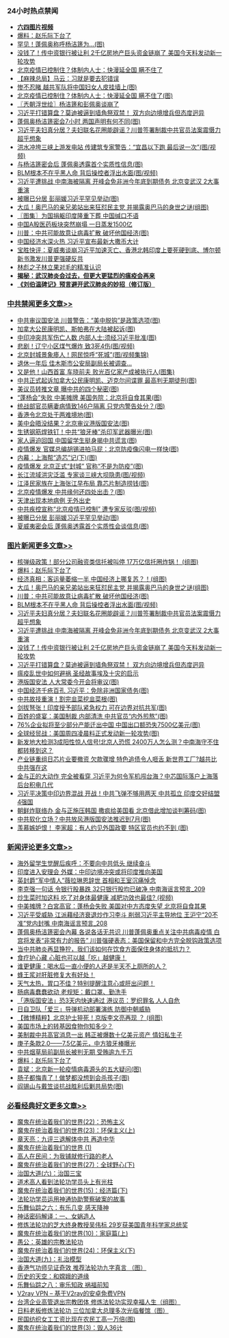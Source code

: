 <div class="catlist">
<h3>24小时热点禁闻</h3>
<ul>
<li><b><a href="http://d1.bdrive.tk/64.mp4" target="_blank">六四图片视频</a></b></li>
<li><a href="https://github.com/fqnews/bnews/blob/master/comments/20200619/783252.md">爆料：赵乐际下台了</a></li>
<li><a href="https://github.com/fqnews/bnews/blob/master/cnnews/20200619/1347145.md">罕见！蓬佩奥称呼杨洁篪为...(图)</a></li>
<li><a href="https://github.com/fqnews/bnews/blob/master/topimagenews/20200618/1346900.md">没钱了！传中资银行被让利 2千亿房地产巨头资金链崩了 美国今天料发动新一轮攻势</a></li>
<li><a href="https://github.com/fqnews/bnews/blob/master/comments/20200618/1346907.md">北京疫情已控制住？体制内人士：快漫延全国 瞒不住了</a></li>
<li><a href="https://github.com/fqnews/bnews/blob/master/baitai/20200619/1346998.md">【麻辣总局】马云：习就是要去犯错误</a></li>
<li><a href="https://github.com/fqnews/bnews/blob/master/comments/20200618/1346889.md">惨不忍睹 越共军队将中国妇女人皮挂墙上(图)</a></li>
<li><a href="https://github.com/fqnews/bnews/blob/master/cbnews/20200619/1347138.md">北京疫情已控制住？体制内人士：快漫延全国 瞒不住了(图)</a></li>
<li><a href="https://github.com/fqnews/bnews/blob/master/ssgc/20200619/1347052.md">〖兲朝浮世绘〗杨洁篪和彭佩奥谈崩了</a></li>
<li><a href="https://github.com/fqnews/bnews/blob/master/topimagenews/20200618/1346890.md">习近平打错算盘？莫迪被逼到墙角祭双禁！ 双方向边境增兵但态度迥异</a></li>
<li><a href="https://github.com/fqnews/bnews/blob/master/cbnews/20200619/1347017.md">蓬佩奥杨洁篪密会7小时 两国声明有何不同(图)</a></li>
<li><a href="https://github.com/fqnews/bnews/blob/master/topimagenews/20200618/1346975.md">习近平夫妇真分居？夫妇联名花圈能辟谣？川普签署制裁中共官员法案震慑力超乎想象</a></li>
<li><a href="https://github.com/fqnews/bnews/blob/master/cbnews/20200619/1347167.md">洪水冲垮三峡上游发电站 传建筑专家警告：“宜昌以下跑 最后说一次”(图/视频)</a></li>
<li><a href="https://github.com/fqnews/bnews/blob/master/cbnews/20200619/1347211.md">与杨洁篪密会后 蓬佩奥透露首个实质性信息(图)</a></li>
<li><a href="https://github.com/fqnews/bnews/blob/master/topimagenews/20200619/1347053.md">BLM根本不在乎黑人命 背后操控者浮出水面(图/视频)</a></li>
<li><a href="https://github.com/fqnews/bnews/blob/master/topimagenews/20200618/1346915.md">习近平遭挑战 中南海被隔离 开峰会免非洲今年底到期债务 北京变武汉 2大事重演</a></li>
<li><a href="https://github.com/fqnews/bnews/blob/master/cbnews/20200619/1347243.md">被曝已分居 彭丽媛习近平罕见举动(图)</a></li>
<li><a href="https://github.com/fqnews/bnews/blob/master/topimagenews/20200619/1347182.md">大瓜！奥巴马的亲兄弟站出来狂怼民主党 并揭露奥巴马的身世之谜(组图)</a></li>
<li><a href="https://github.com/fqnews/bnews/blob/master/cbnews/20200619/1347090.md">〖图集〗为国捐躯印度隆重下葬 中国缄口不语</a></li>
<li><a href="https://github.com/fqnews/bnews/blob/master/comments/20200619/1347095.md">中国A股医药板块突然崩塌 一日蒸发1500亿</a></li>
<li><a href="https://github.com/fqnews/bnews/blob/master/topimagenews/20200619/1347131.md">川普：中共可能故意让病毒扩散 破坏他国经济(图)</a></li>
<li><a href="https://github.com/fqnews/bnews/blob/master/headline/20200618/1346905.md">中国经济水深火热  习近平宣布最新大撒币大计</a></li>
<li><a href="https://github.com/fqnews/bnews/blob/master/bannedvideo/20200619/1347028.md">宝胜快评：夏威夷谈崩习近平加速灭亡、香港北韩印度上要死硬到底、博尔顿新书激发川普更强硬反共</a></li>
<li><a href="https://github.com/fqnews/bnews/blob/master/lishi/20200619/1347076.md">林彪之子林立果对毛的精准认识</a></li>
<li><b><a href="https://github.com/fqnews/bnews/blob/master/comments/20200211/1275071.md" target="_blank">揭秘：武汉肺炎会过去，但更大更猛烈的瘟疫会再来</a></b></li>
<li><b><a href="https://github.com/fqnews/bnews/blob/master/comments/20200207/1272816.md" target="_blank">《刘伯温碑记》预言避开武汉肺炎的妙招（修订版）</a></b></li>
</ul>
</div>

<div class="catlist">
<h3><a href="https://github.com/fqnews/bnews/blob/master/cbnews/" target="_blank">中共禁闻</a><span><a href="https://github.com/fqnews/bnews/blob/master/cbnews/" target="_blank" rel="nofollow">更多文章>></a></span></h3>
<ul>
<li><a href="https://github.com/fqnews/bnews/blob/master/cbnews/20200619/1347377.md" target="_blank">中共审议国安法 川普警告：“美中脱钩”是政策选项(图)</a></li>
<li><a href="https://github.com/fqnews/bnews/blob/master/cbnews/20200619/1347375.md" target="_blank">加拿大公民康明凯、斯帕弗在大陆被起诉(图)</a></li>
<li><a href="https://github.com/fqnews/bnews/blob/master/cbnews/20200619/1347372.md" target="_blank">中印冲突共军伤亡人数 内部人士:须经习近平批准(图)</a></li>
<li><a href="https://github.com/fqnews/bnews/blob/master/cbnews/20200619/1347371.md" target="_blank">悲剧！辽宁小区煤气爆炸 致3死4伤(图/视频)</a></li>
<li><a href="https://github.com/fqnews/bnews/blob/master/cbnews/20200619/1347370.md" target="_blank">北京封城景象瘆人！网民惊呼“死城”(图/视频集锦)</a></li>
<li><a href="https://github.com/fqnews/bnews/blob/master/cbnews/20200619/1347351.md" target="_blank">退休一年后 佳木斯市公安局副局长被调查…</a></li>
<li><a href="https://github.com/fqnews/bnews/blob/master/cbnews/20200619/1347350.md" target="_blank">又是他！山西首富 车晓前夫 败光百亿家产成被执行人(图集)</a></li>
<li><a href="https://github.com/fqnews/bnews/blob/master/cbnews/20200619/1347331.md" target="_blank">中共正式起诉加拿大公民康明凯、迈克尔间谍罪 最高判无期徒刑(图)</a></li>
<li><a href="https://github.com/fqnews/bnews/blob/master/cbnews/20200619/1347310.md" target="_blank">美议员转推文章 曝中共的四个秘密(图)</a></li>
<li><a href="https://github.com/fqnews/bnews/blob/master/cbnews/20200619/1347302.md" target="_blank">“蓬杨会”失败 中美摊牌 美国务院：北京将自食其果(图)</a></li>
<li><a href="https://github.com/fqnews/bnews/blob/master/cbnews/20200619/1347293.md" target="_blank">统战部官员瞒妻病情致146户隔离 只党内警告处分？(图)</a></li>
<li><a href="https://github.com/fqnews/bnews/blob/master/cbnews/20200619/1347288.md" target="_blank">香港令北京处于两难境地(图)</a></li>
<li><a href="https://github.com/fqnews/bnews/blob/master/cbnews/20200619/1347287.md" target="_blank">美中会晤没结果？北京审议港版国安法(图)</a></li>
<li><a href="https://github.com/fqnews/bnews/blob/master/cbnews/20200619/1347286.md" target="_blank">生锈钢筋焊铁钉！中共“狼牙棒”杀印军武器曝光(图)</a></li>
<li><a href="https://github.com/fqnews/bnews/blob/master/cbnews/20200619/1347285.md" target="_blank">家人逼迫回国 中国留学生挺身揭中共谎言(图)</a></li>
<li><a href="https://github.com/fqnews/bnews/blob/master/cbnews/20200619/1347281.md" target="_blank">疫情爆发 官媒总编胡锡进拍马屁：北京防疫像闪电一样快(图)</a></li>
<li><a href="https://github.com/fqnews/bnews/blob/master/cbnews/20200619/1347274.md" target="_blank">内幕：上海帮“造芯”记(下)(图)</a></li>
<li><a href="https://github.com/fqnews/bnews/blob/master/cbnews/20200619/1347273.md" target="_blank">疫情爆发 北京正式“封城” 官称“不是为防疫”(图)</a></li>
<li><a href="https://github.com/fqnews/bnews/blob/master/cbnews/20200619/1347261.md" target="_blank">长江流域洪灾泛滥 专家谈三峡大坝隐患(图/视频)</a></li>
<li><a href="https://github.com/fqnews/bnews/blob/master/cbnews/20200619/1347260.md" target="_blank">江泽民家族在上海张江早布局 靠芯片制造捞钱(图)</a></li>
<li><a href="https://github.com/fqnews/bnews/blob/master/cbnews/20200619/1347259.md" target="_blank">北京疫情爆发 中共缘何还四处出击？(图)</a></li>
<li><a href="https://github.com/fqnews/bnews/blob/master/cbnews/20200619/1347258.md" target="_blank">天津出现本地病例 无外出史</a></li>
<li><a href="https://github.com/fqnews/bnews/blob/master/cbnews/20200619/1347257.md" target="_blank">中共疾控宣称“北京疫情已控制” 遭专家反驳(图/视频)</a></li>
<li><a href="https://github.com/fqnews/bnews/blob/master/cbnews/20200619/1347243.md" target="_blank">被曝已分居 彭丽媛习近平罕见举动(图)</a></li>
<li><a href="https://github.com/fqnews/bnews/blob/master/cbnews/20200619/1347238.md" target="_blank">夏威夷密会后 蓬佩奥透露首个实质性会谈信息(图)</a></li>

</ul>
</div>
<div class="catlist">
<h3><a href="https://github.com/fqnews/bnews/blob/master/topimagenews/" target="_blank">图片新闻</a><span><a href="https://github.com/fqnews/bnews/blob/master/topimagenews/" target="_blank" rel="nofollow">更多文章>></a></span></h3>
<ul>
<li><a href="https://github.com/fqnews/bnews/blob/master/topimagenews/20200619/1347309.md" target="_blank">核弹级政策！部分公司融资类信托被叫停 17万亿信托圈炸锅！ (组图)</a></li>
<li><a href="https://github.com/fqnews/bnews/blob/master/comments/20200619/783252.md" target="_blank">爆料：赵乐际下台了</a></li>
<li><a href="https://github.com/fqnews/bnews/blob/master/topimagenews/20200619/1347217.md" target="_blank">经济真相：客运量萎缩一半 中国经济上哪复苏？！(组图)</a></li>
<li><a href="https://github.com/fqnews/bnews/blob/master/topimagenews/20200619/1347182.md" target="_blank">大瓜！奥巴马的亲兄弟站出来狂怼民主党 并揭露奥巴马的身世之谜(组图)</a></li>
<li><a href="https://github.com/fqnews/bnews/blob/master/topimagenews/20200619/1347131.md" target="_blank">川普：中共可能故意让病毒扩散 破坏他国经济(图)</a></li>
<li><a href="https://github.com/fqnews/bnews/blob/master/topimagenews/20200619/1347053.md" target="_blank">BLM根本不在乎黑人命 背后操控者浮出水面(图/视频)</a></li>
<li><a href="https://github.com/fqnews/bnews/blob/master/topimagenews/20200618/1346975.md" target="_blank">习近平夫妇真分居？夫妇联名花圈能辟谣？川普签署制裁中共官员法案震慑力超乎想象</a></li>
<li><a href="https://github.com/fqnews/bnews/blob/master/topimagenews/20200618/1346915.md" target="_blank">习近平遭挑战 中南海被隔离 开峰会免非洲今年底到期债务 北京变武汉 2大事重演</a></li>
<li><a href="https://github.com/fqnews/bnews/blob/master/topimagenews/20200618/1346900.md" target="_blank">没钱了！传中资银行被让利 2千亿房地产巨头资金链崩了 美国今天料发动新一轮攻势</a></li>
<li><a href="https://github.com/fqnews/bnews/blob/master/topimagenews/20200618/1346890.md" target="_blank">习近平打错算盘？莫迪被逼到墙角祭双禁！ 双方向边境增兵但态度迥异</a></li>
<li><a href="https://github.com/fqnews/bnews/blob/master/comments/20200618/1346823.md" target="_blank">瘟疫乱世中如何避祸 圣经故事埃及十灾的启示</a></li>
<li><a href="https://github.com/fqnews/bnews/blob/master/topimagenews/20200618/1346778.md" target="_blank">港版国安法 人大常委今开会将审议(图)</a></li>
<li><a href="https://github.com/fqnews/bnews/blob/master/topimagenews/20200618/1346765.md" target="_blank">中国经济千疮百孔 习近平：免除非洲国家债务(图)</a></li>
<li><a href="https://github.com/fqnews/bnews/blob/master/topimagenews/20200618/1346751.md" target="_blank">中共故技重演！割完韭菜挖韭菜根(图)</a></li>
<li><a href="https://github.com/fqnews/bnews/blob/master/topimagenews/20200618/1346740.md" target="_blank">剑拔弩张！印度授予部队紧急权力 可在边界对抗共军(图)</a></li>
<li><a href="https://github.com/fqnews/bnews/blob/master/topimagenews/20200618/1346628.md" target="_blank">百姓的盛宴：美国制裁 内部清洗 中共官员“内外煎熬”(图)</a></li>
<li><a href="https://github.com/fqnews/bnews/blob/master/topimagenews/20200617/1346381.md" target="_blank">76%企业拟将至少部分产能迁出中国 中国出口额恐失7500亿美元(图)</a></li>
<li><a href="https://github.com/fqnews/bnews/blob/master/topimagenews/20200617/1346375.md" target="_blank">全球经贸战：美国周四凌晨料正式发动新一轮攻势(图)</a></li>
<li><a href="https://github.com/fqnews/bnews/blob/master/topimagenews/20200617/1346358.md" target="_blank">新发地大检测3成阳性惊人信号!北京人恐慌 2400万人怎么测？中南海守不住 都转移到这？</a></li>
<li><a href="https://github.com/fqnews/bnews/blob/master/topimagenews/20200617/1346314.md" target="_blank">产业链重组日芯片业要撤资 欠款骤增 特色追债令人咂舌 新世界工厂?越共比中共强在这</a></li>
<li><a href="https://github.com/fqnews/bnews/blob/master/topimagenews/20200617/1346236.md" target="_blank">金与正的大动作 完全被看穿 习近平为何令军机闯台海？中芯国际落户上海落后台积电几代</a></li>
<li><a href="https://github.com/fqnews/bnews/blob/master/topimagenews/20200617/1346231.md" target="_blank">习近平决策中印边界混战 开战！中共飞弹不够用两天 中共孤立 印度交好结盟4强国</a></li>
<li><a href="https://github.com/fqnews/bnews/blob/master/topimagenews/20200617/1346152.md" target="_blank">朝鲜炸联络办 金与正施压韩国 撒疯给美国看 北京借此增加谈判筹码(图)</a></li>
<li><a href="https://github.com/fqnews/bnews/blob/master/topimagenews/20200617/1346151.md" target="_blank">中共软化立场？中共放风港版国安法推迟到7月(图)</a></li>
<li><a href="https://github.com/fqnews/bnews/blob/master/topimagenews/20200617/1346070.md" target="_blank">羡慕嫉妒恨！ 李家超：有人约见外国政要 特区官员也约不到 (图)</a></li>

</ul>
</div>
<div class="catlist">
<h3><a href="https://github.com/fqnews/bnews/blob/master/comments/" target="_blank">新闻评论</a><span><a href="https://github.com/fqnews/bnews/blob/master/comments/" target="_blank" rel="nofollow">更多文章>></a></span></h3>
<ul>
<li><a href="https://github.com/fqnews/bnews/blob/master/comments/20200619/1347379.md" target="_blank">海外留学生觉醒后疾呼：不要向中共低头 继续奋斗</a></li>
<li><a href="https://github.com/fqnews/bnews/blob/master/comments/20200619/1347369.md" target="_blank">印度进入安理会 外媒：中印边境冲突或将印度推向美国</a></li>
<li><a href="https://github.com/fqnews/bnews/blob/master/comments/20200619/1347368.md" target="_blank">英封爵“军中情人”薇拉琳恩辞世  首相和王室沉痛悼念</a></li>
<li><a href="https://github.com/fqnews/bnews/blob/master/comments/20200619/1347365.md" target="_blank">李克强一句话 令银行股暴跌 32只银行股均已破净 中南海谣言预言_209</a></li>
<li><a href="https://github.com/fqnews/bnews/blob/master/comments/20200619/1347357.md" target="_blank">炒生菜时加这料 吃了对身体最健康 减肥功效也最佳?  (视频)</a></li>
<li><a href="https://github.com/fqnews/bnews/blob/master/comments/20200619/1347347.md" target="_blank">中美摊牌？白宮高官：蓬杨会失败 美国对中方态度失望 北京将自食其果</a></li>
<li><a href="https://github.com/fqnews/bnews/blob/master/comments/20200619/1347337.md" target="_blank">习近平受威胁 江派藉经济衰退炒作习李斗 削弱习近平主导地位 王沪宁“20不准”党内封嘴 中南海谣言预言_208</a></li>
<li><a href="https://github.com/fqnews/bnews/blob/master/comments/20200619/1347328.md" target="_blank">蓬佩奥杨洁篪密会內幕 各说各话无共识 川普蓬佩奥重点关注中共病毒疫情 白宫将发表“非常有力的报告” 川普强硬表态：美国保留和中方完全脱钩政策选项</a></li>
<li><a href="https://github.com/fqnews/bnews/blob/master/comments/20200619/1347322.md" target="_blank">当中共肺炎再显狰狞，我们该如何在饮食方面保住身体的抵抗力？</a></li>
<li><a href="https://github.com/fqnews/bnews/blob/master/comments/20200619/1347321.md" target="_blank">食疗护心藏  心脏也可以越「吃」越健康！</a></li>
<li><a href="https://github.com/fqnews/bnews/blob/master/comments/20200619/1347320.md" target="_blank">谁更健康：喝水后一直小便的人还是半天不上厕所的人？</a></li>
<li><a href="https://github.com/fqnews/bnews/blob/master/comments/20200619/1347319.md" target="_blank">蜂王浆对肝脏修复大有好处！</a></li>
<li><a href="https://github.com/fqnews/bnews/blob/master/comments/20200619/1347318.md" target="_blank">天气太热，胃口不佳？特别提醒注意心或肝出问题！</a></li>
<li><a href="https://github.com/fqnews/bnews/blob/master/comments/20200619/1347317.md" target="_blank">肠病毒蠢蠢欲动 老规矩：戴口罩、勤洗手</a></li>
<li><a href="https://github.com/fqnews/bnews/blob/master/comments/20200619/1347311.md" target="_blank">「港版国安法」恐3天内快速通过 港议员：罗织罪名 人人自危</a></li>
<li><a href="https://github.com/fqnews/bnews/blob/master/comments/20200619/1347278.md" target="_blank">日自卫队「爱三」导弹机动部署演练 防御中朝威胁</a></li>
<li><a href="https://github.com/fqnews/bnews/blob/master/comments/20200619/1347276.md" target="_blank">【微博精粹】北京护士猝死！京版李文亮再现 ？ (组图)</a></li>
<li><a href="https://github.com/fqnews/bnews/blob/master/comments/20200619/1347266.md" target="_blank">美国市场上的转基因食物你知多少？</a></li>
<li><a href="https://github.com/fqnews/bnews/blob/master/comments/20200619/1347264.md" target="_blank">美制裁中共高官消息一出 韩正被爆数十亿美元资产 情妇私生子</a></li>
<li><a href="https://github.com/fqnews/bnews/blob/master/comments/20200619/1347251.md" target="_blank">庚子条款2.0——7.5亿美元，中方狼牙棒曝光</a></li>
<li><a href="https://github.com/fqnews/bnews/blob/master/comments/20200619/1347240.md" target="_blank">中共烟草局前副局长被判无期 受贿逾九千万</a></li>
<li><a href="https://github.com/fqnews/bnews/blob/master/comments/20200619/783252.md" target="_blank">爆料：赵乐际下台了</a></li>
<li><a href="https://github.com/fqnews/bnews/blob/master/comments/20200619/1347228.md" target="_blank">袁斌：北京新一轮疫情病毒源头的五大疑问(图)</a></li>
<li><a href="https://github.com/fqnews/bnews/blob/master/comments/20200619/1347216.md" target="_blank">肠子都悔青了！做梦都没想到会杀孩子(图)</a></li>
<li><a href="https://github.com/fqnews/bnews/blob/master/comments/20200619/1347208.md" target="_blank">阎锡山与戴笠谈抗战胜利后剿共局势(图)</a></li>

</ul>
</div>

<div class="catlist">
<h3><a href="https://github.com/fqnews/bnews/blob/master/bikan/" target="_blank">必看经典好文</a><span><a href="https://github.com/fqnews/bnews/blob/master/bikan/" target="_blank" rel="nofollow">更多文章>></a></span></h3>
<ul>
<li><a href="https://github.com/fqnews/bnews/blob/master/comments/20180804/981524.md" target="_blank">魔鬼在统治着我们的世界(22)：恐怖主义</a></li>
<li><a href="https://github.com/fqnews/bnews/blob/master/ssgc/20180904/993719.md" target="_blank">魔鬼在统治着我们的世界(23)：环保主义(上)</a></li>
<li><a href="https://github.com/fqnews/bnews/blob/master/comments/20131119/1029445.md" target="_blank">章天亮：九评三退解体中共 再造中华</a></li>
<li><a href="https://github.com/fqnews/bnews/blob/master/topimagenews/20180519/944624.md" target="_blank">魔鬼在统治着我们的世界 (1)</a></li>
<li><a href="https://github.com/fqnews/bnews/blob/master/tculture/20121023/72121.md" target="_blank">高人在民间：为我铺就修行路的老人</a></li>
<li><a href="https://github.com/fqnews/bnews/blob/master/comments/20181224/1052333.md" target="_blank">魔鬼在统治着我们的世界(27)：全球野心(下)</a></li>
<li><a href="https://github.com/fqnews/bnews/blob/master/cbnews/20180312/913459.md" target="_blank">治国大道(六)：治国三宝</a></li>
<li><a href="https://github.com/fqnews/bnews/blob/master/comments/20200227/1284657.md" target="_blank">道术高人看到法轮功学员头上有光柱</a></li>
<li><a href="https://github.com/fqnews/bnews/blob/master/topimagenews/20180610/955499.md" target="_blank">魔鬼在统治着我们的世界(15)：经济篇(下)</a></li>
<li><a href="https://github.com/fqnews/bnews/blob/master/cbnews/20170626/780479.md" target="_blank">法轮功学员运用神通协助警察破案的故事</a></li>
<li><a href="https://github.com/fqnews/bnews/blob/master/tculture/20190101/792146.md" target="_blank">乐舞仙踪之六：有乐几变 感天降神</a></li>
<li><a href="https://github.com/fqnews/bnews/blob/master/comments/20200609/1342224.md" target="_blank">神话密码解译：一、女娲造人</a></li>
<li><a href="https://github.com/fqnews/bnews/blob/master/comments/20190517/1129285.md" target="_blank">修炼法轮功的芝大终身教授吴伟标 29岁获美国青年科学家总统奖</a></li>
<li><a href="https://github.com/fqnews/bnews/blob/master/topimagenews/20180529/950153.md" target="_blank">魔鬼在统治着我们的世界(10)：家庭篇(上)</a></li>
<li><a href="https://github.com/fqnews/bnews/blob/master/comments/20200313/1292991.md" target="_blank">愚公：英雄的宗教法轮功</a></li>
<li><a href="https://github.com/fqnews/bnews/blob/master/cbnews/20180907/994846.md" target="_blank">魔鬼在统治着我们的世界(24)：环保主义(下)</a></li>
<li><a href="https://github.com/fqnews/bnews/blob/master/cbnews/20180315/914943.md" target="_blank">治国大道(九)：礼治模型</a></li>
<li><a href="https://github.com/fqnews/bnews/blob/master/comments/20200517/1330064.md" target="_blank">香港气功师见证奇效 推荐法轮功九字真言 （图）</a></li>
<li><a href="https://github.com/fqnews/bnews/blob/master/cbnews/20190219/1083302.md" target="_blank">历史的天空：和嫦娥的道缘</a></li>
<li><a href="https://github.com/fqnews/bnews/blob/master/tculture/20170717/792953.md" target="_blank">乐舞仙踪之八：审乐知政 祸福前知</a></li>
<li><a href="https://github.com/fqnews/bnews/blob/master/comments/20200112/1257608.md" target="_blank">V2ray VPN &#8211; 基于V2ray的安卓免费VPN</a></li>
<li><a href="https://github.com/fqnews/bnews/blob/master/comments/20200528/1335859.md" target="_blank">台湾企业高管退出宗教团体 修炼法轮功实现幸福人生（组图）</a></li>
<li><a href="https://github.com/fqnews/bnews/blob/master/comments/20200531/1337359.md" target="_blank">日料老板修炼法轮功 三位加拿大总理多次光临餐馆（图）</a></li>
<li><a href="https://github.com/fqnews/bnews/blob/master/lifebaike/20200515/1328783.md" target="_blank">民国纺织女工工资比现在农民工高一万倍(图)</a></li>
<li><a href="https://github.com/fqnews/bnews/blob/master/topimagenews/20180521/945342.md" target="_blank">魔鬼在统治着我们的世界(3)：毁人36计</a></li>

</ul>
</div>